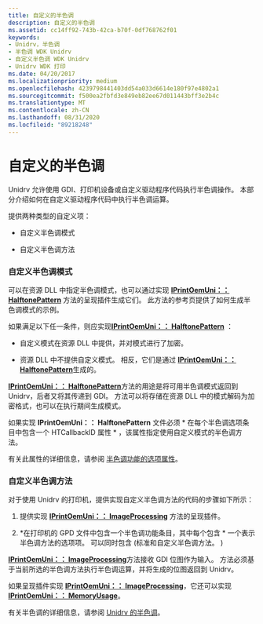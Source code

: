 ```yaml
---
title: 自定义的半色调
description: 自定义的半色调
ms.assetid: cc14ff92-743b-42ca-b70f-0df768762f01
keywords:
- Unidrv，半色调
- 半色调 WDK Unidrv
- 自定义半色调 WDK Unidrv
- Unidrv WDK 打印
ms.date: 04/20/2017
ms.localizationpriority: medium
ms.openlocfilehash: 4239798441403dd54a033d6614e180f97e4802a1
ms.sourcegitcommit: f500ea2fbfd3e849eb82ee67d011443bff3e2b4c
ms.translationtype: MT
ms.contentlocale: zh-CN
ms.lasthandoff: 08/31/2020
ms.locfileid: "89218248"
---
```

# <a name="customized-halftoning"></a>自定义的半色调





Unidrv 允许使用 GDI、打印机设备或自定义驱动程序代码执行半色调操作。 本部分介绍如何在自定义驱动程序代码中执行半色调运算。

提供两种类型的自定义项：

-   自定义半色调模式

-   自定义半色调方法

### <a name="customized-halftone-patterns"></a><a href="" id="ddk-customized-halftone-patterns-gg"></a>自定义半色调模式

可以在资源 DLL 中指定半色调模式，也可以通过实现 [**IPrintOemUni：： HalftonePattern**](/windows-hardware/drivers/ddi/prcomoem/nf-prcomoem-iprintoemuni-halftonepattern) 方法的呈现插件生成它们。 此方法的参考页提供了如何生成半色调模式的示例。

如果满足以下任一条件，则应实现[**IPrintOemUni：： HalftonePattern**](/windows-hardware/drivers/ddi/prcomoem/nf-prcomoem-iprintoemuni-halftonepattern) ：

-   自定义模式在资源 DLL 中提供，并对模式进行了加密。

-   资源 DLL 中不提供自定义模式。 相反，它们是通过 [**IPrintOemUni：： HalftonePattern**](/windows-hardware/drivers/ddi/prcomoem/nf-prcomoem-iprintoemuni-halftonepattern)生成的。

[**IPrintOemUni：： HalftonePattern**](/windows-hardware/drivers/ddi/prcomoem/nf-prcomoem-iprintoemuni-halftonepattern)方法的用途是将可用半色调模式返回到 Unidrv，后者又将其传递到 GDI。 方法可以将存储在资源 DLL 中的模式解码为加密格式，也可以在执行期间生成模式。

如果实现 **IPrintOemUni：： HalftonePattern** 文件必须 \* 在每个半色调选项条目中包含一个 HTCallbackID 属性 \* ，该属性指定使用自定义模式的半色调方法。

有关此属性的详细信息，请参阅 [半色调功能的选项属性](option-attributes-for-the-halftone-feature.md)。

### <a name="customized-halftoning-methods"></a><a href="" id="ddk-customized-halftoning-methods-gg"></a>自定义半色调方法

对于使用 Unidrv 的打印机，提供实现自定义半色调方法的代码的步骤如下所示：

1.  提供实现 [**IPrintOemUni：： ImageProcessing**](/windows-hardware/drivers/ddi/prcomoem/nf-prcomoem-iprintoemuni-imageprocessing) 方法的呈现插件。

2.  \*在打印机的 GPD 文件中包含一个半色调功能条目，其中每个包含 \* 一个表示半色调方法的选项项。 可以同时包含 (标准和自定义半色调方法。 ) 

[**IPrintOemUni：： ImageProcessing**](/windows-hardware/drivers/ddi/prcomoem/nf-prcomoem-iprintoemuni-imageprocessing)方法接收 GDI 位图作为输入。 方法必须基于当前所选的半色调方法执行半色调运算，并将生成的位图返回到 Unidrv。

如果呈现插件实现 [**IPrintOemUni：： ImageProcessing**](/windows-hardware/drivers/ddi/prcomoem/nf-prcomoem-iprintoemuni-imageprocessing)，它还可以实现 [**IPrintOemUni：： MemoryUsage**](/windows-hardware/drivers/ddi/prcomoem/nf-prcomoem-iprintoemuni-memoryusage)。

有关半色调的详细信息，请参阅 [Unidrv 的半色调](halftoning-with-unidrv.md)。

 

